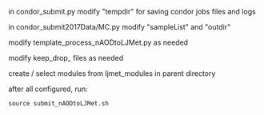 

in condor_submit.py modify "tempdir" for saving condor jobs files and logs

in condor_submit2017Data/MC.py modify "sampleList" and "outdir"

modify template_process_nAODtoLJMet.py as needed

modify keep_drop_ files as needed

create / select modules from ljmet_modules in parent directory

after all configured, run:

	source submit_nAODtoLJMet.sh







